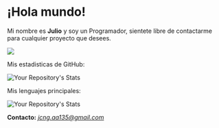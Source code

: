 # ¡Hola mundo!

Mi nombre es **Julio** y soy un Programador, sientete libre de contactarme para cualquier proyecto que desees.

![](http://drive.google.com/uc?export=view&id=1_aPYBS3_whik2zXPKkgdb2LtMKJEYpA9)


<!-- <img src="http://drive.google.com/uc?export=view&id=1C8WRuKxlcIPIhieelN_Ws1dXp4PFghcT" width="200px" style="border-radius: 20px;"> -->

Mis estadisticas de GitHub:

![Your Repository's Stats](https://github-readme-stats.vercel.app/api?username=ElGg01&show_icons=true)

Mis lenguajes principales:

![Your Repository's Stats](https://github-readme-stats.vercel.app/api/top-langs/?username=ElGg01&theme=blue-green)

<!-- <img src="https://komarev.com/ghpvc/?username=ElGg01" width="200px"/> -->

**Contacto:** *jcng.aa135@gmail.com*